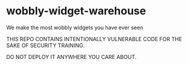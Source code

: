 # wobbly-widget-warehouse
We make the most wobbly widgets you have ever seen

THIS REPO CONTAINS INTENTIONALLY VULNERABLE CODE FOR THE SAKE OF SECURITY TRAINING.

DO NOT DEPLOY IT ANYWHERE YOU CARE ABOUT.
